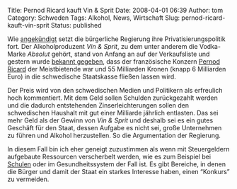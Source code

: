 Title: Pernod Ricard kauft Vin & Sprit
Date: 2008-04-01 06:39
Author: tom
Category: Schweden
Tags: Alkohol, News, Wirtschaft
Slug: pernod-ricard-kauft-vin-sprit
Status: published

Wie
[angekündigt](http://www.fiket.de/2007/03/04/ausverkauf-von-staatsfirmen/)
setzt die bürgerliche Regierung ihre Privatisierungspolitik fort. Der
Alkoholproduzent *Vin & Sprit*, zu dem unter anderem die Vodka-Marke
*Absolut* gehört, stand von Anfang an auf der Verkaufsliste und gestern
wurde [bekannt
gegeben](http://www.e24.se/branscher/konsumentvaror/artikel_360483.e24),
dass der französische Konzern [Pernod
Ricard](http://de.wikipedia.org/wiki/Pernod_Ricard) der Meistbietende
war und 55 Milliarden Kronen (knapp 6 Milliarden Euro) in die
schwedische Staatskasse fließen lassen wird.

Der Preis wird von den schwedischen Medien und Politikern als erfreulich
hoch kommentiert. Mit dem Geld sollen Schulden zurückgezahlt werden und
die dadurch entstehenden Zinserleichterungen sollen den schwedischen
Haushalt mit gut einer Milliarde jährlich entlasten. Das sei mehr Geld
als der Gewinn von *Vin & Sprit* und deshalb sei es ein gutes Geschäft
für den Staat, dessen Aufgabe es nicht sei, große Unternehmen zu führen
und Alkohol herzustellen. So die Argumentation der Regierung.

In diesem Fall bin ich eher geneigt zuzustimmen als wenn mit
Steuergeldern aufgebaute Ressourcen verscherbelt werden, wie es zum
Beispiel bei
[Schulen](http://www.fiket.de/2008/02/12/wort-der-woche-friskola/) oder
im Gesundheitssystem der Fall ist. Es gibt Bereiche, in denen die Bürger
und damit der Staat ein starkes Interesse haben, einen “Konkurs” zu
vermeiden.

